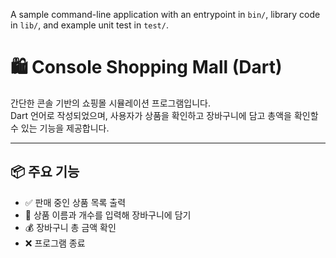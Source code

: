 A sample command-line application with an entrypoint in `bin/`, library code
in `lib/`, and example unit test in `test/`.

# 🛍️ Console Shopping Mall (Dart)

간단한 콘솔 기반의 쇼핑몰 시뮬레이션 프로그램입니다.  
Dart 언어로 작성되었으며, 사용자가 상품을 확인하고 장바구니에 담고 총액을 확인할 수 있는 기능을 제공합니다.

---

## 📦 주요 기능

- ✅ 판매 중인 상품 목록 출력
- 🛒 상품 이름과 개수를 입력해 장바구니에 담기
- 💰 장바구니 총 금액 확인
- ❌ 프로그램 종료

